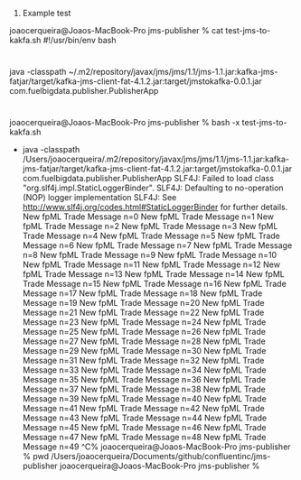 

 1. Example test


   joaocerqueira@Joaos-MacBook-Pro jms-publisher % cat test-jms-to-kakfa.sh 
   #!/usr/bin/env bash
   #
   java -classpath ~/.m2/repository/javax/jms/jms/1.1/jms-1.1.jar:kafka-jms-fatjar/target/kafka-jms-client-fat-4.1.2.jar:target/jmstokafka-0.0.1.jar com.fuelbigdata.publisher.PublisherApp
   #
   joaocerqueira@Joaos-MacBook-Pro jms-publisher % bash -x test-jms-to-kakfa.sh 
   + java -classpath /Users/joaocerqueira/.m2/repository/javax/jms/jms/1.1/jms-1.1.jar:kafka-jms-fatjar/target/kafka-jms-client-fat-4.1.2.jar:target/jmstokafka-0.0.1.jar com.fuelbigdata.publisher.PublisherApp
   SLF4J: Failed to load class "org.slf4j.impl.StaticLoggerBinder".
   SLF4J: Defaulting to no-operation (NOP) logger implementation
   SLF4J: See http://www.slf4j.org/codes.html#StaticLoggerBinder for further details.
   New fpML Trade Message n=0
   New fpML Trade Message n=1
   New fpML Trade Message n=2
   New fpML Trade Message n=3
   New fpML Trade Message n=4
   New fpML Trade Message n=5
   New fpML Trade Message n=6
   New fpML Trade Message n=7
   New fpML Trade Message n=8
   New fpML Trade Message n=9
   New fpML Trade Message n=10
   New fpML Trade Message n=11
   New fpML Trade Message n=12
   New fpML Trade Message n=13
   New fpML Trade Message n=14
   New fpML Trade Message n=15
   New fpML Trade Message n=16
   New fpML Trade Message n=17
   New fpML Trade Message n=18
   New fpML Trade Message n=19
   New fpML Trade Message n=20
   New fpML Trade Message n=21
   New fpML Trade Message n=22
   New fpML Trade Message n=23
   New fpML Trade Message n=24
   New fpML Trade Message n=25
   New fpML Trade Message n=26
   New fpML Trade Message n=27
   New fpML Trade Message n=28
   New fpML Trade Message n=29
   New fpML Trade Message n=30
   New fpML Trade Message n=31
   New fpML Trade Message n=32
   New fpML Trade Message n=33
   New fpML Trade Message n=34
   New fpML Trade Message n=35
   New fpML Trade Message n=36
   New fpML Trade Message n=37
   New fpML Trade Message n=38
   New fpML Trade Message n=39
   New fpML Trade Message n=40
   New fpML Trade Message n=41
   New fpML Trade Message n=42
   New fpML Trade Message n=43
   New fpML Trade Message n=44
   New fpML Trade Message n=45
   New fpML Trade Message n=46
   New fpML Trade Message n=47
   New fpML Trade Message n=48
   New fpML Trade Message n=49
   ^C%                                                                                                                                                                                                                                                                   joaocerqueira@Joaos-MacBook-Pro jms-publisher % pwd
   /Users/joaocerqueira/Documents/github/confluentinc/jms-publisher
   joaocerqueira@Joaos-MacBook-Pro jms-publisher %

